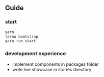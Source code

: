 ## Guide

### start
```js
yarn
lerna bootstrap
yarn run start
```

### development experience
 - implement components in packages folder
 - write live showcase in stories directory
